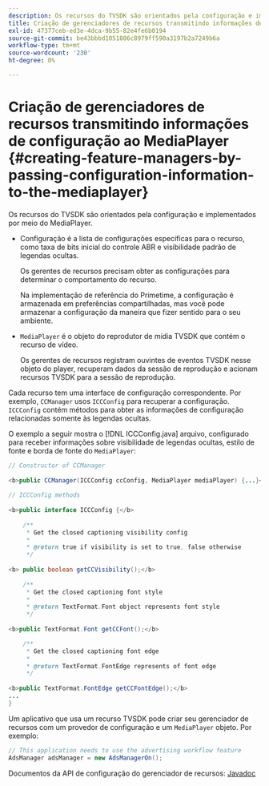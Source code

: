 ```yaml
---
description: Os recursos do TVSDK são orientados pela configuração e implementados por meio do MediaPlayer.
title: Criação de gerenciadores de recursos transmitindo informações de configuração ao MediaPlayer
exl-id: 47377ceb-ed3e-4dca-9b55-82e4fe6b0194
source-git-commit: be43bbbd1051886c8979ff590a3197b2a7249b6a
workflow-type: tm+mt
source-wordcount: '230'
ht-degree: 0%

---
```


# Criação de gerenciadores de recursos transmitindo informações de configuração ao MediaPlayer {#creating-feature-managers-by-passing-configuration-information-to-the-mediaplayer}

Os recursos do TVSDK são orientados pela configuração e implementados por meio do MediaPlayer.

* Configuração é a lista de configurações específicas para o recurso, como taxa de bits inicial do controle ABR e visibilidade padrão de legendas ocultas.

   Os gerentes de recursos precisam obter as configurações para determinar o comportamento do recurso.

   Na implementação de referência do Primetime, a configuração é armazenada em preferências compartilhadas, mas você pode armazenar a configuração da maneira que fizer sentido para o seu ambiente.

* `MediaPlayer` é o objeto do reprodutor de mídia TVSDK que contém o recurso de vídeo.

   Os gerentes de recursos registram ouvintes de eventos TVSDK nesse objeto do player, recuperam dados da sessão de reprodução e acionam recursos TVSDK para a sessão de reprodução.

Cada recurso tem uma interface de configuração correspondente. Por exemplo, `CCManager` usos `ICCConfig` para recuperar a configuração. `ICCConfig` contém métodos para obter as informações de configuração relacionadas somente às legendas ocultas.

O exemplo a seguir mostra o [!DNL ICCConfig.java] arquivo, configurado para receber informações sobre visibilidade de legendas ocultas, estilo de fonte e borda de fonte do `MediaPlayer`:

```java
// Constructor of CCManager 
 
<b>public CCManager(ICCConfig ccConfig, MediaPlayer mediaPlayer) {...}</b> 
  
// ICCConfig methods 
 
<b>public interface ICCConfig {</b> 
  
    /** 
     * Get the closed captioning visibility config 
     * 
     * @return true if visibility is set to true, false otherwise 
     */ 
    
<b> public boolean getCCVisibility();</b> 
  
    /** 
     * Get the closed captioning font style 
     * 
     * @return TextFormat.Font object represents font style 
     */ 
     
<b>public TextFormat.Font getCCFont();</b>

    /** 
     * Get the closed captioning font edge 
     * 
     * @return TextFormat.FontEdge represents of font edge 
     */ 
     
<b>public TextFormat.FontEdge getCCFontEdge();</b> 
... 
}
```

Um aplicativo que usa um recurso TVSDK pode criar seu gerenciador de recursos com um provedor de configuração e um `MediaPlayer` objeto. Por exemplo:

```java
// This application needs to use the advertising workflow feature 
AdsManager adsManager = new AdsManagerOn();
```

Documentos da API de configuração do gerenciador de recursos: [Javadoc](https://help.adobe.com/en_US/primetime/api/reference_implementation/android/javadoc/com/adobe/primetime/reference/config/package-summary.html)
